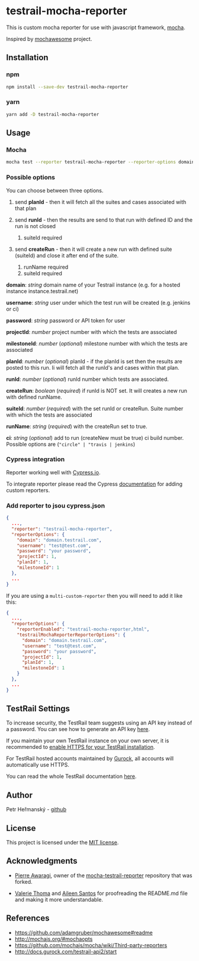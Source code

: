 # testrail-mocha-reporter

This is custom mocha reporter for use with javascript framework, [mocha](https://mochajs.org/).

Inspired by [mochawesome](https://github.com/adamgruber/mochawesome) project.

## Installation

### npm

```Bash
npm install --save-dev testrail-mocha-reporter
```

### yarn

```Bash
yarn add -D testrail-mocha-reporter
```

## Usage

### Mocha

```bash
mocha test --reporter testrail-mocha-reporter --reporter-options domain=domain.testrail.com,username=test@test.com,password=12345678,...
```

### Possible options

You can choose between three options.

1. send **planId** - then it will fetch all the suites and cases associated with that plan

2. send **runId** - then the results are send to that run with defined ID and the run is not closed
   1. suiteId required

3. send **createRun** - then it will create a new run with defined suite (suiteId) and close it after end of the suite.
   1. runName required
   2. suiteId required

**domain**: *string* domain name of your Testrail instance (e.g. for a hosted instance instance.testrail.net)

**username**: *string* user under which the test run will be created (e.g. jenkins or ci)

**password**: *string* password or API token for user

**projectId**: *number* project number with which the tests are associated

**milestoneId**: *number* (*optional*) milestone number with which the tests are associated

**planId**: *number* (*optional*) planId - if the planId is set then the results are posted to this run. Ii will fetch all the runId's and cases within that plan.

**runId**: *number* (*optional*) runId number which tests are associated.

**createRun**: *boolean* (*required*) if runId is NOT set. It will creates a new run with defined runName.

**suiteId**: *number* (*required*) with the set runId or createRun. Suite number with which the tests are associated

**runName**: *string* (*required*) with the createRun set to true.

**ci**: *string* (*optional*) add to run (createNew must be true) ci build number. Possible options are (`"circle" | "travis | jenkins`)

### Cypress integration

Reporter working well with [Cypress.io](https://www.cypress.io/).

To integrate reporter please read the Cypress [documentation](https://docs.cypress.io/guides/tooling/reporters.html) for adding custom reporters.

### Add reporter to jsou cypress.json

```json
{
  ...,
  "reporter": "testrail-mocha-reporter",
  "reporterOptions": {
    "domain": "domain.testrail.com",
    "username": "test@test.com",
    "password": "your password",
    "projectId": 1,  
    "planId": 1,
    "milestoneId": 1
  },
  ...
}
```

If you are using a `multi-custom-reporter` then you will need to add it like this: 

```json
{
  ...,
  "reporterOptions": {
    "reporterEnabled": "testrail-mocha-reporter,html",
    "testrailMochaReporterReporterOptions": {
      "domain": "domain.testrail.com",
      "username": "test@test.com",
      "password": "your password",
      "projectId": 1,  
      "planId": 1,
      "milestoneId": 1
    }
  },
  ...
}

```

## TestRail Settings

To increase security, the TestRail team suggests using an API key instead of a password. You can see how to generate an API key [here](http://docs.gurock.com/testrail-api2/accessing#username_and_api_key).

If you maintain your own TestRail instance on your own server, it is recommended to [enable HTTPS for your TestRail installation](http://docs.gurock.com/testrail-admin/admin-securing#using_https).

For TestRail hosted accounts maintained by [Gurock](http://www.gurock.com/), all accounts will automatically use HTTPS.

You can read the whole TestRail documentation [here](http://docs.gurock.com/).

## Author

Petr Heřmanský - [github](https://github.com/mickosav)

## License

This project is licensed under the [MIT license](/LICENSE.md).

## Acknowledgments

* [Pierre Awaragi](https://github.com/awaragi), owner of the [mocha-testrail-reporter](https://github.com/awaragi/mocha-testrail-reporter) repository that was forked.

* [Valerie Thoma](https://github.com/ValerieThoma) and [Aileen Santos](https://github.com/asantos3026) for proofreading the README.md file and making it more understandable.

## References

* <https://github.com/adamgruber/mochawesome#readme>
* <http://mochajs.org/#mochaopts>
* <https://github.com/mochajs/mocha/wiki/Third-party-reporters>
* <http://docs.gurock.com/testrail-api2/start>
